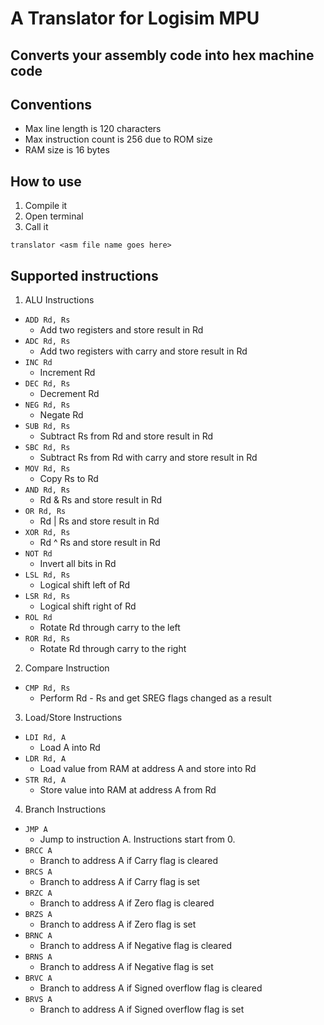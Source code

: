 # A Translator for Logisim MPU
## Converts your assembly code into hex machine code

## Conventions
* Max line length is 120 characters
* Max instruction count is 256 due to ROM size
* RAM size is 16 bytes
## How to use
1. Compile it
2. Open terminal
3. Call it
```
translator <asm file name goes here>
```

## Supported instructions

1. ALU Instructions
  * ```ADD Rd, Rs```
    * Add two registers and store result in Rd
  * ```ADC Rd, Rs```
    * Add two registers with carry and store result in Rd
  * ```INC Rd```
    * Increment Rd
  * ```DEC Rd, Rs```
    * Decrement Rd
  * ```NEG Rd, Rs```
    * Negate Rd
  * ```SUB Rd, Rs```
    * Subtract Rs from Rd and store result in Rd
  * ```SBC Rd, Rs```
    * Subtract Rs from Rd with carry and store result in Rd
  * ```MOV Rd, Rs```
    * Copy Rs to Rd
  * ```AND Rd, Rs```
    * Rd & Rs and store result in Rd
  * ```OR Rd, Rs```
    * Rd | Rs and store result in Rd
  * ```XOR Rd, Rs```
    * Rd ^ Rs and store result in Rd
  * ```NOT Rd```
    * Invert all bits in Rd
  * ```LSL Rd, Rs```
    * Logical shift left of Rd
  * ```LSR Rd, Rs```
    * Logical shift right of Rd
  * ```ROL Rd```
    * Rotate Rd through carry to the left
  * ```ROR Rd, Rs```
    * Rotate Rd through carry to the right
2. Compare Instruction
  * ```CMP Rd, Rs ```
    * Perform Rd - Rs and get SREG flags changed as a result
3. Load/Store Instructions
  * ```LDI Rd, A ```
    * Load A into Rd
  * ```LDR Rd, A``` 
    * Load value from RAM at address A and store into Rd
  * ```STR Rd, A```
    * Store value into RAM at address A from Rd
4. Branch Instructions
  * ```JMP A```
    * Jump to instruction A. Instructions start from 0.
  * ```BRCC A```
    * Branch to address A if Carry flag is cleared
  * ```BRCS A```
    * Branch to address A if Carry flag is set
  * ```BRZC A```
    * Branch to address A if Zero flag is cleared
  * ```BRZS A```
    * Branch to address A if Zero flag is set
  * ```BRNC A```
    * Branch to address A if Negative flag is cleared
  * ```BRNS A```
    * Branch to address A if Negative flag is set
  * ```BRVC A```
    * Branch to address A if Signed overflow flag is cleared
  * ```BRVS A```
    * Branch to address A if Signed overflow flag is set
